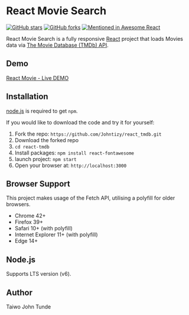 # React Movie Search
[![GitHub stars](https://img.shields.io/github/stars/Johntizy/react_tmdb.svg?style=flat-square)](https://github.com/Johntizy/react-tmdb/stargazers)
[![GitHub forks](https://img.shields.io/github/forks/Johntizy/react_tmdb.svg?style=flat-square)](https://github.com/Johntizy/react-tmdb/network)
[![Mentioned in Awesome React](https://awesome.re/mentioned-badge.svg)](https://github.com/enaqx/awesome-react)

React Movie Search is a fully responsive [React](http://facebook.github.io/react/index.html) project that loads Movies data via [The Movie Database (TMDb) API](https://www.themoviedb.org/documentation/api). 

## Demo
[React Movie - Live DEMO](https://tvmoove.herokuapp.com)

## Installation
[node.js](http://nodejs.org/download/) is required to get ``npm``.

If you would like to download the code and try it for yourself:

1. Fork the repo: `https://github.com/Johntizy/react_tmdb.git`
2. Download the forked repo
2. `cd react-tmdb`
2. Install packages: `npm install react-fontawesome`
3. launch project: `npm start`
4. Open your browser at: `http://localhost:3000`

## Browser Support
This project makes usage of the Fetch API, utilising a polyfill for older browsers.

- Chrome 42+
- Firefox 39+
- Safari 10+ (with polyfill)
- Internet Explorer 11+ (with polyfill)
- Edge 14+

## Node.js
Supports LTS version (v6).

## Author
Taiwo John Tunde
